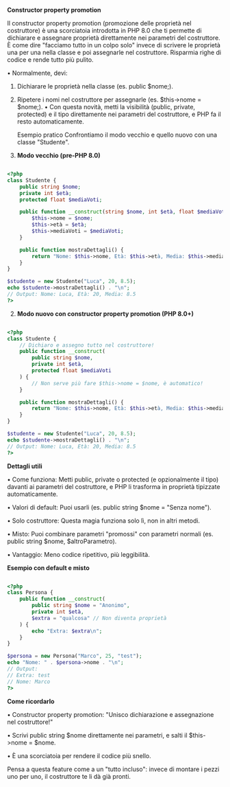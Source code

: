 **Constructor property promotion**

Il constructor property promotion (promozione delle proprietà nel costruttore) è una scorciatoia introdotta in PHP 8.0 che ti permette di dichiarare e assegnare proprietà direttamente nei parametri del costruttore. È come dire "facciamo tutto in un colpo solo" invece di scrivere le proprietà una per una nella classe e poi assegnarle nel costruttore. Risparmia righe di codice e rende tutto più pulito.

• Normalmente, devi:

1. Dichiarare le proprietà nella classe (es. public $nome;).

2. Ripetere i nomi nel costruttore per assegnarle (es. $this->nome = $nome;).
   • Con questa novità, metti la visibilità (public, private, protected) e il tipo direttamente nei parametri del costruttore, e PHP fa il resto automaticamente.

   Esempio pratico
   Confrontiamo il modo vecchio e quello nuovo con una classe "Studente".

3. **Modo vecchio (pre-PHP 8.0)**

```php

<?php
class Studente {
    public string $nome;
    private int $età;
    protected float $mediaVoti;

    public function __construct(string $nome, int $età, float $mediaVoti) {
        $this->nome = $nome;
        $this->età = $età;
        $this->mediaVoti = $mediaVoti;
    }

    public function mostraDettagli() {
        return "Nome: $this->nome, Età: $this->età, Media: $this->mediaVoti";
    }
}

$studente = new Studente("Luca", 20, 8.5);
echo $studente->mostraDettagli() . "\n";
// Output: Nome: Luca, Età: 20, Media: 8.5
?>
```

2. **Modo nuovo con constructor property promotion (PHP 8.0+)**

```php

<?php
class Studente {
    // Dichiaro e assegno tutto nel costruttore!
    public function __construct(
        public string $nome,
        private int $età,
        protected float $mediaVoti
    ) {
        // Non serve più fare $this->nome = $nome, è automatico!
    }

    public function mostraDettagli() {
        return "Nome: $this->nome, Età: $this->età, Media: $this->mediaVoti";
    }
}

$studente = new Studente("Luca", 20, 8.5);
echo $studente->mostraDettagli() . "\n";
// Output: Nome: Luca, Età: 20, Media: 8.5
?>
```

**Dettagli utili**

• Come funziona: Metti public, private o protected (e opzionalmente il tipo) davanti ai parametri del costruttore, e PHP li trasforma in proprietà tipizzate automaticamente.

• Valori di default: Puoi usarli (es. public string $nome = "Senza nome").

• Solo costruttore: Questa magia funziona solo lì, non in altri metodi.

• Misto: Puoi combinare parametri "promossi" con parametri normali (es. public string $nome, $altroParametro).

• Vantaggio: Meno codice ripetitivo, più leggibilità.

**Esempio con default e misto**

```php

<?php
class Persona {
    public function __construct(
        public string $nome = "Anonimo",
        private int $età,
        $extra = "qualcosa" // Non diventa proprietà
    ) {
        echo "Extra: $extra\n";
    }
}

$persona = new Persona("Marco", 25, "test");
echo "Nome: " . $persona->nome . "\n";
// Output:
// Extra: test
// Nome: Marco
?>
```

**Come ricordarlo**

• Constructor property promotion: "Unisco dichiarazione e assegnazione nel costruttore!"

• Scrivi public string $nome direttamente nei parametri, e salti il $this->nome = $nome.

• È una scorciatoia per rendere il codice più snello.

Pensa a questa feature come a un "tutto incluso": invece di montare i pezzi uno per uno, il costruttore te li dà già pronti.
